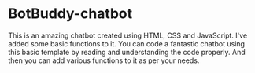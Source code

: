 # BotBuddy-chatbot
This is an amazing chatbot created using HTML, CSS and JavaScript. I've added some basic functions to it. You can code a fantastic chatbot using this basic template by reading and understanding the code properly. And then you can add various functions to it as per your needs.
